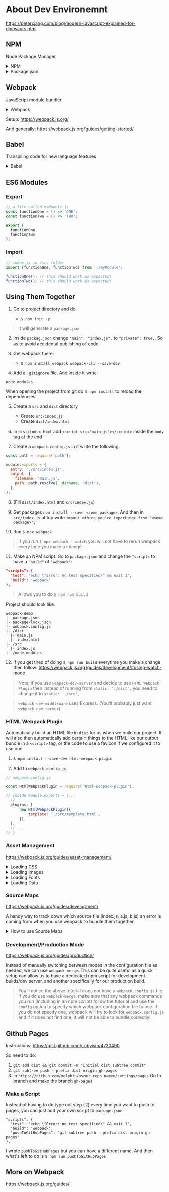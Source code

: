 # About Dev Environemnt

https://peterxjang.com/blog/modern-javascript-explained-for-dinosaurs.html

## NPM

Node Package Manager

<details>
        <summary>NPM</summary>

Instead of needing to install `moment.min.js` (example) into the filesystem like so  
```html
<!-- index.html -->  
<!DOCTYPE html>  
<html lang="en">  
<head>  
  <meta charset="UTF-8">  
  <title>Example</title>  
  <link rel="stylesheet" href="index.css">  
  <script src="./moment.min.js"></script>
  <script src="./script.js"></script>  
</head>  
<body>  
  <h1>Hello from HTML!</h1>  
</body>  
</html>
```

So that in `script.js` you could do:

```js
// script.js  
console.log("Hello from JavaScript!");  
console.log(moment().startOf('day').fromNow()); // <-
```

Which is problematic because you had to always manually reinstall the latest `moment.min.js` anytime there was an upgrade (and find the repo and such)



---

We can use instead a package manager which automates this for us

`$ npm init`

creates a package.json (a configuration file that npm uses to save all project information). Looks something like:
```json
{  
  "name": "your-project-name",  
  "version": "1.0.0",  
  "description": "",  
  "main": "index.js",  
  "scripts": {  
    "test": "echo \"Error: no test specified\" && exit 1"  
  },  
  "author": "",  
  "license": "ISC"  
}
```

To install the moment.js JavaScript package, we can now follow the npm instructions from their home page by entering the following command in the command line:

`$ npm install moment --save`

This command does two things — first, it downloads all the code from the moment.js package into a folder called node_modules. Second, it automatically modifies the package.json file to keep track of moment.js as a project dependency.

```json
{  
  "name": "modern-javascript-example",  
  "version": "1.0.0",  
  "description": "",  
  "main": "index.js",  
  "scripts": {  
    "test": "echo \"Error: no test specified\" && exit 1"  
  },  
  "author": "",  
  "license": "ISC", 
  
  
  "dependencies": {  
    "moment": "^2.22.2"  
  } 

}
```
This is useful later when sharing a project with others — instead of sharing the `node_modules` folder (which can get very large), you only need to share the `package.json file` and other developers can install the required packages automatically with the command `npm install`.

---

And now

```html
<!-- index.html -->  
<!DOCTYPE html>  
<html lang="en">  
<head>  
  <meta charset="UTF-8">  
  <title>JavaScript Example</title>  
  <script src="./node_modules/moment/min/moment.min.js"></script>
  <script src="./scirpt.js"></script>  
</head>  
<body>  
  <h1>Hello from HTML!</h1>  
</body>  
</html>
```

</details>

<details>
        <summary>Package.json</summary>

`$ npm init --yes`

Wrote to /home/monatheoctocat/my_package/package.json:

```json


{
  "name": "my_package",
  "description": "",
  "version": "1.0.0",
  "scripts": {
    "test": "echo \"Error: no test specified\" && exit 1"
  },
  "repository": {
    "type": "git",
    "url": "https://github.com/monatheoctocat/my_package.git"
  },
  "keywords": [],
  "author": "",
  "license": "ISC",
  "bugs": {
    "url": "https://github.com/monatheoctocat/my_package/issues"
  },
  "homepage": "https://github.com/monatheoctocat/my_package"
}
```

Default values extracted from the current directory

-  `name`: the current directory name
-  `version`: always `1.0.0`
-  `description`: info from the README, or an empty string `""`
-  `scripts`: by default creates an empty `test` script
-  `keywords`: empty
-  `author`: empty
-  `license`: `ISC`
-  `bugs`: information from the current directory, if present
-  `homepage`: information from the current directory, if present


</details>

## Webpack

JavaScript module bundler

<details>
        <summary>Webpack</summary>

Instead of needing to do :

```html
<!-- index.html -->  
<!DOCTYPE html>  
<html lang="en">  
<head>  
  <meta charset="UTF-8">  
  <title>JavaScript Example</title>  
  <script src="./node_modules/moment/min/moment.min.js"></script> <!-- this -->
  <!-- And again for all the packages we have -->
  <script src="./scirpt.js"></script>  
</head>  
<body>  
  <h1>Hello from HTML!</h1>  
</body>  
</html>
```

We would like to have instead just something like this:

```js
// script.js  
var moment = require('moment'); // <-
console.log("Hello from JavaScript!");  
console.log(moment().startOf('day').fromNow());
```

Installing webpack (a node package):

`$ npm install webpack webpack-cli --save-dev`

> Note: We’re installing two packages — webpack and webpack-cli (which enables you to use webpack from the command line) into the `node_modules` folder. In the `package.json` you'll see our new dev dependencies:

```json
{  
  "name": "modern-javascript-example",  
  "version": "1.0.0",  
  "description": "",  
  "main": "index.js",  
  "scripts": {  
    "test": "echo \"Error: no test specified\" && exit 1"  
  },  
  "author": "",  
  "license": "ISC",  
  "dependencies": {  
    "moment": "^2.19.1"  
  },


  "devDependencies": {  
    "webpack": "^4.17.1",  
    "webpack-cli": "^3.1.0"  
  }


}
```

To run the webpack tool:

`$ ./node_modules/.bin/webpack index.js --mode=development`

It starts with the `./script.js` file, finds any `require` statements, and replaces them with the appropriate code to create a single output file (which by default is **`dist/main.js`**). 

Now that we have webpack’s **`dist/main.js`** output, we are going to use it instead of `./script.js` in the browser. This would be reflected in the `index.html `file as follows:

```html
<!-- index.html -->  
<!DOCTYPE html>  
<html lang="en">  
<head>  
  <meta charset="UTF-8">  
  <title>JavaScript Example</title>  
  <script src="dist/main.js"></script>
</head>  
<body>  
  <h1>Hello from HTML!</h1>  
</body>  
</html>
```

---

Note that we’ll need to run the webpack command each time we change `script.js`. This is tedious, and will get even more tedious as we use webpack’s more advanced features. Webpack can read options from a config file in the root directory of the project named `webpack.config.js`, which in our case would look like:

```js
// webpack.config.js  
module.exports = {  
  mode: 'development',  
  entry: './script.js',  
  output: {  
    filename: 'main.js',  
    publicPath: 'dist'  
  }  
};
```

Now each time we change `script.js`, we can run webpack with the command:

`$ ./node_modules/.bin/webpack`

</details>

Setup: https://webpack.js.org/

And generally: https://webpack.js.org/guides/getting-started/

## Babel

Transpiling code for new language features

<details>
        <summary>Babel</summary>

Transpiling code means converting the code in one language to code in another similar language. Examples of similar languages:

- CSS -> Sass, Less, and Stylus
- JS -> CoffeeScript, Babel, TypeScript

**Babel** is not a new language but a transpiler that transpiles next generation JavaScript with features not yet available to all browsers (ES2015 and beyond) to older more compatible JavaScript (ES5).

---

Installing Babel (a node package)

> Another guide, probably more recommended: https://github.com/babel/babel-loader

`$ npm install @babel/core @babel/preset-env babel-loader --save-dev`

> Note: We’re installing 3 separate packages as dev dependencies 
>
> 1.  `@babel/core` is the main part of babel
> 2.  `@babel/preset-env` is a preset defining which new JavaScript features to transpile
> 3.  `babel-loader` is a package to enable babel to work with **webpack**

We can configure webpack to use babel-loader by editing the `webpack.config.js` file as follows:

```js
// webpack.config.js  
module.exports = {  
  mode: 'development',  
  entry: './index.js',  
  output: {  
    filename: 'main.js',  
    publicPath: 'dist'  
  },  


  module: {  
    rules: [  
      {  
        test: /\.js$/,  
        exclude: /node_modules/,  
        use: {  
          loader: 'babel-loader',  
          options: {  
            presets: ['@babel/preset-env']  
          }  
        }  
      }  
    ]  
  } 


};
```

Basically we’re telling webpack to look for any `.js` files (excluding ones in the `node_modules` folder) and apply babel transpilation using `babel-loader` with the `@babel/preset-env` preset. 

Now we can use **ES2015 features** in js
```js
// for example:
let name = "Bob", time = "today";  
console.log(`Hello ${name}, how are you ${time}?`);
// or
import moment from 'moment';
```

---

Since we changed script.js, we need to run webpack again in the command line:

`$ ./node_modules/.bin/webpack`

</details>

## ES6 Modules

### Export

```js
// a file called myModule.js
const functionOne = () => 'ONE';
const functionTwo = () => 'TWO';

export {
  functionOne,
  functionTwo
};
```

### Import

```js
// index.js in /src folder
import {functionOne, functionTwo} from './myModule';

functionOne(); // this should work as expected!
functionTwo(); // this should work as expected!
```

## Using Them Together

1. Go to project directory and do:

    - `$ npm init -y`

> It will generate a `package.json`

2. Inside `packag.json` change `"main": "index.js",` to `"private": true,`. So as to avoid accidental publishing of code

3. Get webpack there:

    - `$ npm install webpack webpack-cli --save-dev`

4. Add a `.gitignore` file. And inside it write:
```
node_modules
```
When opening the project from git do `$ npm install` to reload the dependencies

5. Create a `src` and `dist` directory

    - Create `src/index.js`
    - Create `dist/index.html`

6. In `dist/index.html` add `<script src="main.js"></script>` inside the `body` tag at the end

7. Create a `webpack.config.js` in it write the following:

```js
const path = require('path');

module.exports = {
  entry: './src/index.js',
  output: {
    filename: 'main.js',
    path: path.resolve(__dirname, 'dist'),
  },
};
```

8. (Fill `dist/index.html` and `src/index.js`)

9. Get packages `npm install --save <some package>`. And then in `src/index.js` at top write `import <thing you're importing> from '<some package>';`

10. Run `$ npx webpack`

> If you run `$ npx webpack --watch` you will not have to rerun webpack every time you make a change.

11. Make an NPM script. Go to `package.json` and change the `"scripts` to have a `"build"` of `"webpack"`:

```json
"scripts": {
  "test": "echo \"Error: no test specified\" && exit 1",
  "build": "webpack"
},
```

> Allows you to do `$ npm run build`

Project should look like:
```
webpack-demo
|- package.json
|- package-lock.json
|- webpack.config.js
|- /dist
  |- main.js
  |- index.html
|- /src
  |- index.js
|- /node_modules
```

12. If you get tired of doing `$ npm run build` everytime you make a change then follow: https://webpack.js.org/guides/development/#using-watch-mode

> Note: if you use `webpack-dev-server` and decide to use `HTML Webpack Plugin` then instead of running from `static: './dist',` you need to change it to `static: './src',`

> `webpack-dev-middleware` uses Express. (You'll probably just want `webpack-dev-server`)

### HTML Webpack Plugin

Automatically build an HTML file in `dist` for us when we build our project. It will also then automatically add certain things to the HTML like our output bundle in a `<script>` tag, or the code to use a favicon if we configured it to use one.

1. `$ npm install --save-dev html-webpack-plugin`

2. Add to `webpack.config.js`:

```js
// webpack.config.js

const HtmlWebpackPlugin = require('html-webpack-plugin');

// Inside module.exports = {...
  // ...
  plugins: [
      new HtmlWebpackPlugin({
          template: './src/template.html',
      }),
  ],
  // ...
// }
```

### Asset Management

https://webpack.js.org/guides/asset-management/

<details>
        <summary>Loading CSS</summary>

1. Run Command: `$ npm install --save-dev style-loader css-loader`

2. In `webpack.config.js`, in `rules` add the following:

```js
 const path = require('path');

 module.exports = {
   entry: './src/index.js',
   output: {
     filename: 'main.js',
     path: path.resolve(__dirname, 'dist'),
   },

  module: {

    rules: [

      {

        test: /\.css$/i,

        use: ['style-loader', 'css-loader'],

      },

    ],

  },
 };
```

> Any file that ends with .css will be served to the `style-loader` and then the `css-loader`

3. Add `/src/style.css`. And write inside css.

4. Inside `src/index.js` import the css file:

```js
import './style.css';
```

5. Run build `$ npm run build`

</details>


<details>
        <summary>Loading Images</summary>

1. In `webpack.config.js`, in `rules` add the following:


```js
 const path = require('path');

 module.exports = {
   entry: './src/index.js',
   output: {
     filename: 'main.js',
     path: path.resolve(__dirname, 'dist'),
   },
   module: {
     rules: [
      {

        test: /\.(png|svg|jpg|jpeg|gif)$/i,

        type: 'asset/resource',

      },
     ],
   },
 };
```


2. Add image in `src/`, so it will be for example `src/myIcon.png`

3. Import it in `src/index.js`

```js
import Icon from './myIcon.png';
```

4. Run `$ npm run build`

</details>

<details>
        <summary>Loading Fonts</summary>

1. In `webpack.config.js`, in `rules` add the following:


```js
 const path = require('path');

 module.exports = {
   entry: './src/index.js',
   output: {
     filename: 'main.js',
     path: path.resolve(__dirname, 'dist'),
   },
   module: {
     rules: [
      {
        test: /\.css$/i,
        use: ['style-loader', 'css-loader'],
      },
      {
        test: /\.(woff|woff2|eot|ttf|otf)$/i,
        type: 'asset/resource',
      },
     ],
   },
 };
```


2. Add fonts in `src/`, so it will be for example `src/my-font.woff`
```
|- /src
  |- my-font.woff
  |- my-font.woff2
  |- style.css
  |- index.js
```

3. Import it in `src/style.css`

```css
@font-face {
  font-family: 'MyFont';
  src: url('./my-font.woff2') format('woff2'),
      url('./my-font.woff') format('woff');
  font-weight: 600;
  font-style: normal;

}
.hello {
  color: red;
  font-family: 'MyFont';
}
```

4. Run `$ npm run build`

</details>

<details>
        <summary>Loading Data</summary>

Another useful asset that can be loaded is data, like JSON files, CSVs, TSVs, and XML. Support for JSON is actually built-in, similar to NodeJS, meaning `import Data from './data.json'` will work by default. To import CSVs, TSVs, and XML you could use the csv-loader and xml-loader. Let's handle loading all three:

1. Run `$ npm install --save-dev csv-loader xml-loader`

2. In `webpack.config.js`, in `rules` add the following:


```js
 const path = require('path');

 module.exports = {
   entry: './src/index.js',
   output: {
     filename: 'main.js',
     path: path.resolve(__dirname, 'dist'),
   },
   module: {
     rules: [
      {
        test: /\.(csv|tsv)$/i,
        use: ['csv-loader'],
      },
      {
        test: /\.xml$/i,
        use: ['xml-loader'],
      },
     ],
   },
 };
```


3. Add data in `src/`, so it will be for example `src/data.xml`
```
|- /src
  |- data.xml
  |- data.csv
  |- style.css
  |- index.js
```

src/data.xml
```xml
<?xml version="1.0" encoding="UTF-8"?>
<note>
  <to>Mary</to>
  <from>John</from>
  <heading>Reminder</heading>
  <body>Call Cindy on Tuesday</body>
</note>
```
src/data.csv
```csv
to,from,heading,body
Mary,John,Reminder,Call Cindy on Tuesday
Zoe,Bill,Reminder,Buy orange juice
Autumn,Lindsey,Letter,I miss you
```

4. Import it in `src/index.js`

```js
import Data from './data.xml';
import Notes from './data.csv';

//

console.log(Data);
console.log(Notes);
```
> Only the default export of JSON modules can be used without warning.
```js
// No warning
import data from './data.json';

// Warning shown, this is not allowed by the spec.
import { foo } from './data.json';
```

5. Run `$ npm run build`

</details>


### Source Maps

https://webpack.js.org/guides/development/

A handy way to track down which source file (index.js, a.js, b.js) an error is coming from when you use webpack to bundle them together.

<details>
        <summary>How to use Source Maps</summary>

1. In `webpack.config.js` set `mode: 'devlopment'` and `devtool: 'inline-source-map'`

```js
module.exports = {
  mode: 'development',
  // ...
  devtool: 'inline-source-map',
  // ...
};
```

2. Run `$ npm run build`

3. Open the resulting `index.html` file in your browser. Look in your console where the error is displayed. An example of an error from a `fileWithError.js` should say (after clicking on the HTMLButtonElement):

```
Uncaught ReferenceError: consssssole is not defined
   at HTMLButtonElement.printMe (fileWithError.js:2)
```

From an error in `fileWithError.js`:
```js
export default function printMe() {
  consssssole.log('I get called from print.js!');
}
```

</details>


### Development/Production Mode

https://webpack.js.org/guides/production/

Instead of manually switching between modes in the configuration file as needed, we can use `webpack-merge`. This can be quite useful as a quick setup can allow us to have a dedicated npm script for development builds/dev server, and another specifically for our production build.

> You’ll notice the above tutorial does not have a `webpack.config.js` file. If you do use `webpack-merge`, make sure that any webpack commands you run (including in an npm script) follow the tutorial and use the `--config` option to specify which webpack configuration file to use. If you do not specify one, webpack will try to look for `webpack.config.js` and if it does not find one, it will not be able to bundle correctly!

## Github Pages

Instructions: https://gist.github.com/cobyism/4730490

So need to do:

1. `git add dist && git commit -m "Initial dist subtree commit"`
2. `git subtree push --prefix dist origin gh-pages`
3. In `https://github.com/xelphin/<your repo name>/settings/pages` Go to branch and make the branch `gh-pages`

### Make a Script

Instead of having to do type out step (2) every time you want to push to pages, you can just add your own script to `package.json`

```
"scripts": {
  "test": "echo \"Error: no test specified\" && exit 1",
  "build": "webpack",
  "pushToGitHubPages": "git subtree push --prefix dist origin gh-pages"
},
```

I wrote `pushToGitHubPages` but you can have a different name. And then what's left to do is `$ npm run pushToGitHubPages`

## More on Webpack

https://webpack.js.org/guides/